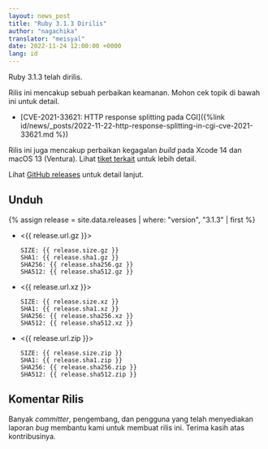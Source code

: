 ```yaml
---
layout: news_post
title: "Ruby 3.1.3 Dirilis"
author: "nagachika"
translator: "meisyal"
date: 2022-11-24 12:00:00 +0000
lang: id
---
```


Ruby 3.1.3 telah dirilis.

Rilis ini mencakup sebuah perbaikan keamanan.
Mohon cek topik di bawah ini untuk detail.

* [CVE-2021-33621: HTTP response splitting pada CGI]({%link id/news/_posts/2022-11-22-http-response-splitting-in-cgi-cve-2021-33621.md %})

Rilis ini juga mencakup perbaikan kegagalan *build* pada Xcode 14 dan
macOS 13 (Ventura). Lihat [tiket terkait](https://bugs.ruby-lang.org/issues/18912)
untuk lebih detail.

Lihat [GitHub releases](https://github.com/ruby/ruby/releases/tag/v3_1_3)
untuk detail lanjut.

## Unduh

{% assign release = site.data.releases | where: "version", "3.1.3" | first %}

* <{{ release.url.gz }}>

      SIZE: {{ release.size.gz }}
      SHA1: {{ release.sha1.gz }}
      SHA256: {{ release.sha256.gz }}
      SHA512: {{ release.sha512.gz }}

* <{{ release.url.xz }}>

      SIZE: {{ release.size.xz }}
      SHA1: {{ release.sha1.xz }}
      SHA256: {{ release.sha256.xz }}
      SHA512: {{ release.sha512.xz }}

* <{{ release.url.zip }}>

      SIZE: {{ release.size.zip }}
      SHA1: {{ release.sha1.zip }}
      SHA256: {{ release.sha256.zip }}
      SHA512: {{ release.sha512.zip }}

## Komentar Rilis

Banyak *committer*, pengembang, dan pengguna yang telah menyediakan laporan
*bug* membantu kami untuk membuat rilis ini. Terima kasih atas kontribusinya.
